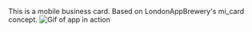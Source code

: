 This is a mobile business card. Based on LondonAppBrewery's mi_card concept.
![Gif of app in action](github.com/abdiclear/biz_card/images/biz_card.gif)
